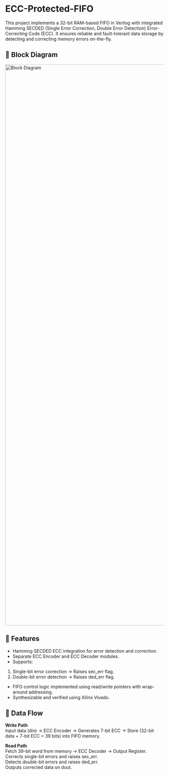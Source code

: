 # ECC-Protected-FIFO
This project implements a 32-bit RAM-based FIFO in Verilog with integrated Hamming SECDED (Single Error Correction, Double Error Detection) Error-Correcting Code (ECC). It ensures reliable and fault-tolerant data storage by detecting and correcting memory errors on-the-fly.

## 🔹 Block Diagram
<img width="4460" height="1776" alt="Block Diagram" src="https://github.com/user-attachments/assets/de525a3d-2f12-4755-bc9e-0fdede546fc9" />

## 🔹 Features
- Hamming SECDED ECC integration for error detection and correction.
- Separate ECC Encoder and ECC Decoder modules.
- Supports:
1. Single-bit error correction → Raises sec_err flag.
2. Double-bit error detection → Raises ded_err flag.
- FIFO control logic implemented using read/write pointers with wrap-around addressing.
- Synthesizable and verified using Xilinx Vivado.

## 🔹 Data Flow

**Write Path**  
Input data (din) → ECC Encoder → Generates 7-bit ECC → Store (32-bit data + 7-bit ECC = 39 bits) into FIFO memory.

**Read Path**  
Fetch 39-bit word from memory → ECC Decoder → Output Register.
Corrects single-bit errors and raises sec_err.  
Detects double-bit errors and raises ded_err.  
Outputs corrected data on dout.

